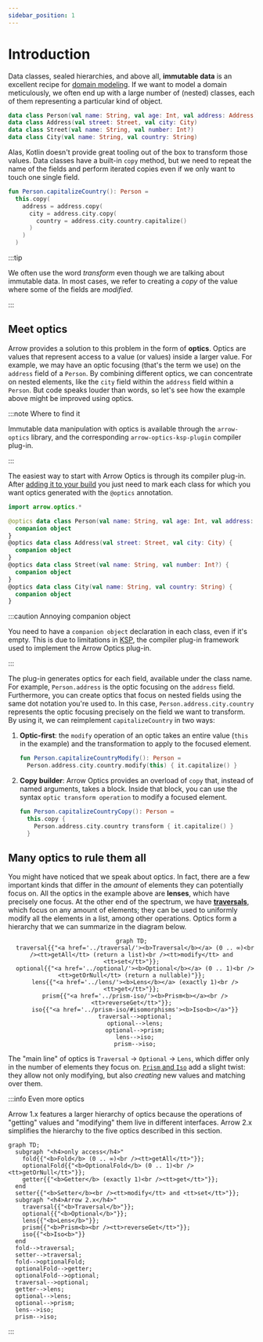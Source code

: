 ```yaml
---
sidebar_position: 1
---
```


# Introduction

<!--- TEST_NAME ImmutableIntro -->

Data classes, sealed hierarchies, and above all, **immutable data** is
an excellent recipe for [domain modeling](../../design/domain-modeling/). If we want
to model a domain meticulously, we often end up with a large number of (nested)
classes, each of them representing a particular kind of object.

```kotlin
data class Person(val name: String, val age: Int, val address: Address)
data class Address(val street: Street, val city: City)
data class Street(val name: String, val number: Int?)
data class City(val name: String, val country: String)
```

Alas, Kotlin doesn't provide great tooling out of the box to transform those
values. Data classes have a built-in `copy` method, but we need to repeat the
name of the fields and perform iterated copies even if we only want to touch
one single field.

```kotlin
fun Person.capitalizeCountry(): Person =
  this.copy(
    address = address.copy(
      city = address.city.copy(
        country = address.city.country.capitalize()
      )
    )
  )
```
<!--- KNIT example-immutable-intro-01.kt -->

:::tip

We often use the word _transform_ even though we are talking about immutable
data. In most cases, we refer to creating a _copy_ of the value where some of
the fields are _modified_.

:::

## Meet optics

Arrow provides a solution to this problem in the form of **optics**. Optics
are values that represent access to a value (or values) inside a larger
value. For example, we may have an optic focusing (that's the term we use)
on the `address` field of a `Person`. By combining different optics, we can
concentrate on nested elements, like the `city` field within the `address` field
within a `Person`. But code speaks louder than words, so let's see how the
example above might be improved using optics.

:::note Where to find it

Immutable data manipulation with optics is available through the `arrow-optics` library, and the corresponding `arrow-optics-ksp-plugin` compiler plug-in.

:::

The easiest way to start with Arrow Optics is through its compiler
plug-in. After [adding it to your build](../../quickstart/#additional-setup-for-optics)
you just need to mark each class for which you want optics generated
with the `@optics` annotation.

```kotlin
import arrow.optics.*

@optics data class Person(val name: String, val age: Int, val address: Address) {
  companion object
}
@optics data class Address(val street: Street, val city: City) {
  companion object
}
@optics data class Street(val name: String, val number: Int?) {
  companion object
}
@optics data class City(val name: String, val country: String) {
  companion object
}
```

:::caution Annoying companion object

You need to have a `companion object` declaration in each class, even if it's empty.
This is due to limitations in [KSP](https://kotlinlang.org/docs/ksp-quickstart.html),
the compiler plug-in framework used to implement the Arrow Optics plug-in.

:::

The plug-in generates optics for each field, available under the class name.
For example, `Person.address` is the optic focusing on the `address` field.
Furthermore, you can create optics that focus on nested fields using the
same dot notation you're used to. In this case,
`Person.address.city.country` represents the optic focusing precisely on
the field we want to transform. By using it, we can reimplement `capitalizeCountry`
in two ways:

1. **Optic-first**: the `modify` operation of an optic takes an entire value
  (`this` in the example) and the transformation to apply to the focused element.

    ```kotlin
    fun Person.capitalizeCountryModify(): Person =
      Person.address.city.country.modify(this) { it.capitalize() }
    ```

2. **Copy builder**: Arrow Optics provides an overload of `copy` that, instead
   of named arguments, takes a block. Inside that block, you can use the syntax
   `optic transform operation` to modify a focused element.

    ```kotlin
    fun Person.capitalizeCountryCopy(): Person =
      this.copy {
        Person.address.city.country transform { it.capitalize() }
      }
    ```

<!--- KNIT example-immutable-intro-02.kt -->

## Many optics to rule them all

You might have noticed that we speak about optic*s*. In fact, there are a few
important kinds that differ in the *amount* of elements they
can potentially focus on. All the optics in the example above are **lenses**,
which have precisely one focus. At the other end of the spectrum, we have
[**traversals**](../traversal), which focus on any amount of elements; they can be used to 
uniformly modify all the elements in a list, among other operations.
Optics form a hierarchy that we can summarize in the diagram below.

<center>

```mermaid
graph TD;
  traversal{{"<a href='../traversal/'><b>Traversal</b></a> (0 .. ∞)<br /><tt>getAll</tt> (return a list)<br /><tt>modify</tt> and <tt>set</tt>"}};
  optional{{"<a href='../optional/'><b>Optional</b></a> (0 .. 1)<br /><tt>getOrNull</tt> (return a nullable)"}};
  lens{{"<a href='../lens/'><b>Lens</b></a> (exactly 1)<br /><tt>get</tt>"}};
  prism{{"<a href='../prism-iso/'><b>Prism<b></a><br /><tt>reverseGet</tt>"}};
  iso{{"<a href='../prism-iso/#isomorphisms'><b>Iso<b></a>"}}
  traversal-->optional;
  optional-->lens;
  optional-->prism;
  lens-->iso;
  prism-->iso;
```

</center>

The "main line" of optics is `Traversal` → `Optional` → `Lens`, which differ
only in the number of elements they focus on. [`Prism` and `Iso`](../prism-iso) add a slight 
twist: they allow not only modifying, but also _creating_ new values and
matching over them.

:::info Even more optics

Arrow 1.x features a larger hierarchy of optics because the operations of
"getting" values and "modifying" them live in different interfaces.
Arrow 2.x simplifies the hierarchy to the five optics described in this section.

```mermaid
graph TD;
  subgraph "<h4>only access</h4>"
    fold{{"<b>Fold</b> (0 .. ∞)<br /><tt>getAll</tt>"}};
    optionalFold{{"<b>OptionalFold</b> (0 .. 1)<br /><tt>getOrNull</tt>"}};
    getter{{"<b>Getter</b> (exactly 1)<br /><tt>get</tt>"}};
  end
  setter{{"<b>Setter</b><br /><tt>modify</tt> and <tt>set</tt>"}};
  subgraph "<h4>Arrow 2.x</h4>"
    traversal{{"<b>Traversal</b>"}};
    optional{{"<b>Optional</b>"}};
    lens{{"<b>Lens</b>"}};
    prism{{"<b>Prism<b><br /><tt>reverseGet</tt>"}};
    iso{{"<b>Iso<b>"}}
  end
  fold-->traversal;
  setter-->traversal;
  fold-->optionalFold;
  optionalFold-->getter;
  optionalFold-->optional;
  traversal-->optional;
  getter-->lens;
  optional-->lens;
  optional-->prism;
  lens-->iso;
  prism-->iso;
```

:::
